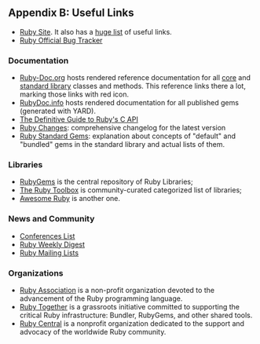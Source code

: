 ## Appendix B: Useful Links

* [Ruby Site](https://www.ruby-lang.org/). It also has a [huge list](https://www.ruby-lang.org/en/documentation/) of useful links.
* [Ruby Official Bug Tracker](https://bugs.ruby-lang.org/)

### Documentation

* [Ruby-Doc.org](http://ruby-doc.org/) hosts rendered reference documentation for all [core](http://ruby-doc.org/core) and [standard library](http://ruby-doc.org/stdlib) classes and methods. This reference links there a lot, marking those links with red icon.
* [RubyDoc.info](http://www.rubydoc.info/) hosts rendered documentation for all published gems (generated with YARD).
* [The Definitive Guide to Ruby's C API](https://silverhammermba.github.io/emberb/)
* [Ruby Changes](https://rubyreferences.github.io/rubychanges/): comprehensive changelog for the latest version
* [Ruby Standard Gems](https://stdgems.org/): explanation about concepts of "default" and "bundled" gems in the standard library and actual lists of them.

### Libraries

* [RubyGems](https://rubygems.org/) is the central repository of Ruby Libraries;
* [The Ruby Toolbox](https://www.ruby-toolbox.com/) is community-curated categorized list of libraries;
* [Awesome Ruby](http://awesome-ruby.com/) is another one.

### News and Community

* [Conferences List](http://rubyconferences.org/)
* [Ruby Weekly Digest](https://rubyweekly.com/)
* [Ruby Mailing Lists](https://www.ruby-lang.org/en/community/mailing-lists/)

### Organizations

* [Ruby Association](http://www.ruby.or.jp/en/) is a non-profit organization devoted to the advancement of the Ruby programming language.
* [Ruby Together](https://rubytogether.org/) is a grassroots initiative committed to supporting the critical Ruby infrastructure: Bundler, RubyGems, and other shared tools.
* [Ruby Central](http://rubycentral.org/) is a nonprofit organization dedicated to the support and advocacy of the worldwide Ruby community.
